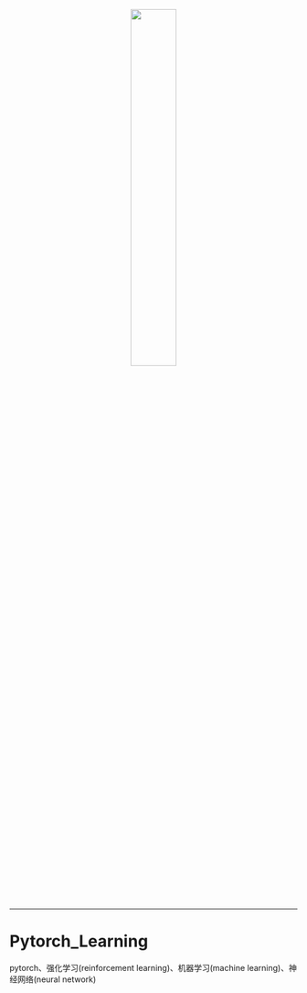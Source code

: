 <p align="center"><img width="40%" src="https://github.com/Walhalla-Summary/Pytorch_Learning/blob/master/pytorch_logo.png" /></p>

--------------------------------------------------------------------------------


# Pytorch_Learning

pytorch、强化学习(reinforcement learning)、机器学习(machine learning)、神经网络(neural network)
